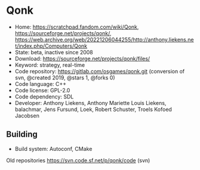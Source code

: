 # Qonk

- Home: https://scratchpad.fandom.com/wiki/Qonk, https://sourceforge.net/projects/qonk/, https://web.archive.org/web/20221206044255/http://anthony.liekens.net/index.php/Computers/Qonk
- State: beta, inactive since 2008
- Download: https://sourceforge.net/projects/qonk/files/
- Keyword: strategy, real-time
- Code repository: https://gitlab.com/osgames/qonk.git (conversion of svn, @created 2019, @stars 1, @forks 0)
- Code language: C++
- Code license: GPL-2.0
- Code dependency: SDL
- Developer: Anthony Liekens, Anthony Mariette Louis Liekens, balachmar, Jens Fursund, Loek, Robert Schuster, Troels Kofoed Jacobsen

## Building

- Build system: Autoconf, CMake

Old repositories https://svn.code.sf.net/p/qonk/code (svn)